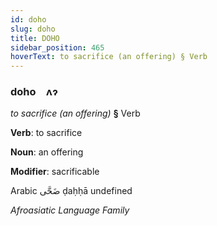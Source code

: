 ```yaml
---
id: doho
slug: doho
title: DOHO
sidebar_position: 465
hoverText: to sacrifice (an offering) § Verb
---
```


### doho&emsp;<span kind="abugida">ʌɂ</span>

*to sacrifice (an offering)* **§** Verb

**Verb**: to sacrifice

**Noun**: an offering

**Modifier**: sacrificable

Arabic ⁧ضَحَّى⁩ ḍaḥḥā undefined

*Afroasiatic Language Family*